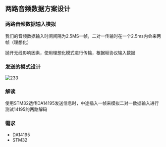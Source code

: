 ## 两路音频数据方案设计

### 两路音频数据输入模拟

我们的音频数据输入时间间隔为2.5MS一帧，二对一传输时在一个2.5ms内会来两帧（理想化）

抛开无线影响因素，使用理想化模式进行传输，根据帧协议输入数据


### 发送的模式设计

![233](https://cdn.jsdelivr.net/gh/impressionyang/picgo_img_bed@master/imgs/1626056187069-1626056187060-share.jpg)

### 解读

使用STM32透传DA14195发送信息时，中途插入一帧来模拟二对一数据输入进行测试14195的两路解码

### 需求

- DA14195
- STM32